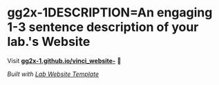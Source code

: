 
# gg2x-1DESCRIPTION=An engaging 1-3 sentence description of your lab.'s Website

Visit **[gg2x-1.github.io/vinci_website-](https://gg2x-1.github.io/vinci_website-)** 🚀

_Built with [Lab Website Template](https://greene-lab.gitbook.io/lab-website-template-docs)_

